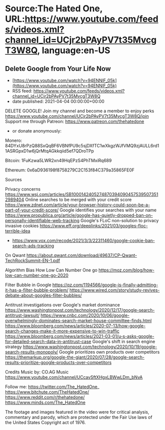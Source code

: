 # Source:The Hated One, URL:https://www.youtube.com/feeds/videos.xml?channel_id=UCjr2bPAyPV7t35MvcgT3W8Q, language:en-US

## Delete Google from Your Life Now
 - [https://www.youtube.com/watch?v=94ENNlF_05k](https://www.youtube.com/watch?v=94ENNlF_05k)
 - RSS feed: https://www.youtube.com/feeds/videos.xml?channel_id=UCjr2bPAyPV7t35MvcgT3W8Q
 - date published: 2021-04-04 00:00:00+00:00

DELETE GOOGLE!
Join my channel and become a member to enjoy perks https://www.youtube.com/channel/UCjr2bPAyPV7t35MvcgT3W8Q/join
Support me through Patreon: https://www.patreon.com/thehatedone 

- or donate anonymously:

Monero:
84DYxU8rPzQ88SxQqBF6VBNfPU9c5sjDXfTC1wXkgzWJfVMQ9zjAULL6rd11ASRGpxD1w6jQrMtqAGkkqiid5ef7QDroTPp

Bitcoin: 
1FuKzwa5LWR2xn49HqEPzS4PhTMxiRq689

Ethereum:
0x6aD936198f8758279C2C153f84C379a35865FE0F

Sources


Privacy concerns
https://www.wsj.com/articles/SB10001424052748703940904575395073512989404
Online searches to be merged with your credit score https://www.zdnet.com/article/your-browser-history-could-soon-be-a-part-of-your-credit-score/
Google identifies your searches with your name https://www.propublica.org/article/google-has-quietly-dropped-ban-on-personally-identifiable-web-tracking
Google's FLoC non-solution to privacy invasive cookies https://www.eff.org/deeplinks/2021/03/googles-floc-terrible-idea
- https://www.vox.com/recode/2021/3/3/22311460/google-cookie-ban-search-ads-tracking

On Qwant https://about.qwant.com/download/49637/CP-Qwant-TechRockSummit-EN-1.pdf



Algorithm Bias
How Low Can Number One go
https://moz.com/blog/how-low-can-number-one-go-2020 

Filter Bubble in Google
https://qz.com/1194566/google-is-finally-admitting-it-has-a-filter-bubble-problem/
https://www.wired.com/story/study-revives-debate-about-googles-filter-bubbles/ 

Antitrust investigations over Google's market dominance
https://www.washingtonpost.com/technology/2020/12/17/google-search-antitrust-lawsuit/
https://www.cnbc.com/2020/10/06/google-overwhelmingly-dominates-search-market-house-committee-finds.html
https://www.bloomberg.com/news/articles/2020-07-13/how-google-search-changes-make-it-more-expensive-to-win-traffic
https://www.bloomberg.com/news/articles/2021-03-01/u-s-asks-google-for-detailed-search-data-in-antitrust-case
Google's shift in search engine strategy https://www.washingtonpost.com/technology/2020/10/19/google-search-results-monopoly/
Google prioritizes own products over competitors https://themarkup.org/google-the-giant/2020/07/28/google-search-results-prioritize-google-products-over-competitors


Credits
Music by: CO.AG Music https://www.youtube.com/channel/UCcavSftXHgxLBWwLDm_bNvA

Follow me:
https://twitter.com/The_HatedOne_
https://www.bitchute.com/TheHatedOne/
https://www.reddit.com/r/thehatedone/
https://www.minds.com/The_HatedOne

The footage and images featured in the video were for critical analysis, commentary and parody, which are protected under the Fair Use laws of the United States Copyright act of 1976.

